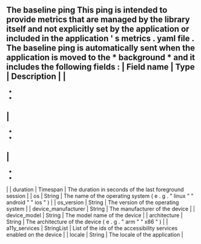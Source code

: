#
The
baseline
ping
This
ping
is
intended
to
provide
metrics
that
are
managed
by
the
library
itself
and
not
explicitly
set
by
the
application
or
included
in
the
application
'
s
metrics
.
yaml
file
.
The
baseline
ping
is
automatically
sent
when
the
application
is
moved
to
the
*
background
*
and
it
includes
the
following
fields
:
|
Field
name
|
Type
|
Description
|
|
-
-
-
|
-
-
-
|
-
-
-
|
|
duration
|
Timespan
|
The
duration
in
seconds
of
the
last
foreground
session
|
|
os
|
String
|
The
name
of
the
operating
system
(
e
.
g
.
"
linux
"
"
android
"
"
ios
"
)
|
|
os_version
|
String
|
The
version
of
the
operating
system
|
|
device_manufacturer
|
String
|
The
manufacturer
of
the
device
|
|
device_model
|
String
|
The
model
name
of
the
device
|
|
architecture
|
String
|
The
architecture
of
the
device
(
e
.
g
.
"
arm
"
"
x86
"
)
|
|
a11y_services
|
StringList
|
List
of
the
ids
of
the
accessibility
services
enabled
on
the
device
|
|
locale
|
String
|
The
locale
of
the
application
|
